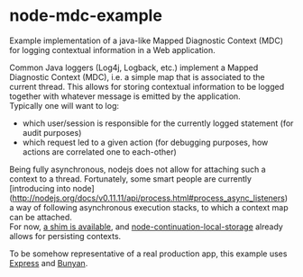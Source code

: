 node-mdc-example
================

Example implementation of a java-like Mapped Diagnostic Context (MDC) for
logging contextual information in a Web application.

Common Java loggers (Log4j, Logback, etc.) implement a Mapped Diagnostic
Context (MDC), i.e. a simple map that is associated to the current thread. This
allows for storing contextual information to be logged together with whatever
message is emitted by the application.  
Typically one will want to log:
- which user/session is responsible for the currently logged statement (for
audit purposes)
- which request led to a given action (for debugging purposes, how actions are
correlated one to each-other)

Being fully asynchronous, nodejs does not allow for attaching such a context to
a thread. Fortunately, some smart people are currently [introducing into node]
(http://nodejs.org/docs/v0.11.11/api/process.html#process_async_listeners) a
way of following asynchronous execution stacks, to which a context map can be
attached.  
For now, [a shim is available](https://github.com/othiym23/async-listener), and
[node-continuation-local-storage](https://github.com/othiym23/node-continuation-local-storage)
already allows for persisting contexts.


To be somehow representative of a real production app, this example uses
[Express](http://expressjs.com/) and [Bunyan](https://github.com/trentm/node-bunyan).
